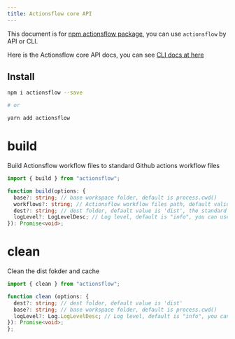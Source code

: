 ```yaml
---
title: Actionsflow core API
---
```


This document is for [npm actionsflow package](https://www.npmjs.com/package/actionsflow), you can use `actionsflow` by API or CLI.

Here is the Actionsflow core API docs, you can see [CLI docs at here](/docs/reference/3-cli.md)

## Install

```bash
npm i actionsflow --save

# or

yarn add actionsflow
```

# build

Build Actionsflow workflow files to standard Github actions workflow files

```typescript
import { build } from "actionsflow";

function build(options: {
  base?: string; // base workspace folder, default is process.cwd()
  workflows?: string; // Actionsflow workflow files path, default valid is 'workflows'
  dest?: string; // dest folder, default value is 'dist', the standard Github actions workflow files will place to `./dist/workflows`
  logLevel?: LogLevelDesc; // Log level, default is "info", you can use one of these values, "trace" | "debug" | "info" | "warn" | "error" | "silent"
}): Promise<void>;
```

# clean

Clean the dist fokder and cache

```typescript
import { clean } from "actionsflow";

function clean (options: {
  dest?: string; // dest folder, default value is 'dist'
  base?: string; // base workspace folder, default is process.cwd()
  logLevel?: Log.LogLevelDesc; // Log level, default is "info", you can use one of these values, "trace" | "debug" | "info" | "warn" | "error" | "silent"
}): Promise<void>;
};
```

